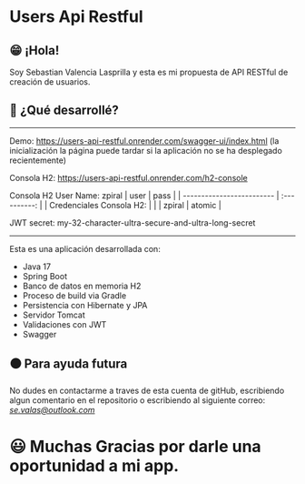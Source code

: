 # Users Api Restful

## :grin: ¡Hola!

Soy Sebastian Valencia Lasprilla y esta es mi propuesta de API RESTful de creación de usuarios.

## :red_circle: ¿Qué desarrollé?

---

Demo: https://users-api-restful.onrender.com/swagger-ui/index.html (la inicialización la página puede tardar si la aplicación no se ha desplegado recientemente)

Consola H2: https://users-api-restful.onrender.com/h2-console

Consola H2 User Name: zpiral
| user | pass |
| ------------------------- | :----------: |
| Credenciales Consola H2: | |
| zpiral | atomic |

JWT secret: my-32-character-ultra-secure-and-ultra-long-secret


---

Esta es una aplicación desarrollada con:

- Java 17
- Spring Boot
- Banco de datos en memoria H2
- Proceso de build via Gradle
- Persistencia con Hibernate y JPA
- Servidor Tomcat
- Validaciones con JWT
- Swagger



## :black_circle: Para ayuda futura

No dudes en contactarme a traves de esta cuenta de gitHub, escribiendo algun comentario en el repositorio o escribiendo al siguiente correo: *se.valas@outlook.com*

# :smiley: Muchas Gracias por darle una oportunidad a mi app.